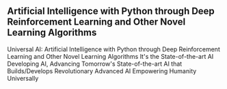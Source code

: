 ## Artificial Intelligence with Python through Deep Reinforcement Learning and Other Novel Learning Algorithms

Universal AI: Artificial Intelligence with Python through Deep Reinforcement Learning and Other Novel Learning Algorithms
It's the State-of-the-art AI Developing AI, Advancing Tomorrow's State-of-the-art AI that Builds/Develops Revolutionary Advanced AI Empowering Humanity Universally
